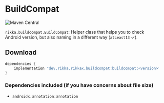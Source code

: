 # BuildCompat

![Maven Central](https://img.shields.io/maven-central/v/dev.rikka.rikkax.buildcompat/buildcompat)

`rikka.buildcompat.BuildCompat`: Helper class that helps you to check Android version, but also naming in a different way (`atLeast13` ✓).

## Download

```groovy
dependencies {
    implementation "dev.rikka.rikkax.buildcompat:buildcompat:<version>"
}
```

### Dependencies included (If you have concerns about file size)

- `androidx.annotation:annotation`
